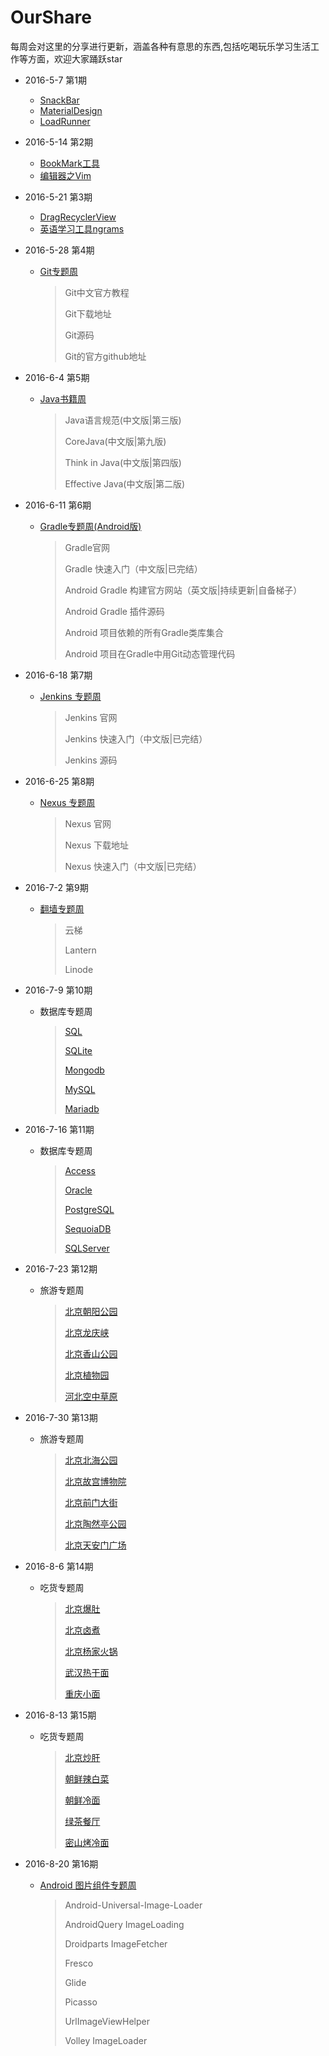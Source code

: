 # OurShare
每周会对这里的分享进行更新，涵盖各种有意思的东西,包括吃喝玩乐学习生活工作等方面，欢迎大家踊跃star

* 2016-5-7 第1期
  * [SnackBar](Development/Android/CustomView/Bar.md)
  * [MaterialDesign](Development/Android/Design/MaterialDesign.md)
  * [LoadRunner](Development/Test/LoadRunner.md)


* 2016-5-14 第2期
  * [BookMark工具](Tool/BookMark.md)
  * [编辑器之Vim](Development/Editor/Vim.md)


* 2016-5-21 第3期
  * [DragRecyclerView](Development/Android/CustomView/RecyclerView.md)
  * [英语学习工具ngrams](Language/English/Tool.md)


* 2016-5-28 第4期

  * [Git专题周](Development/VersionControl/Git.md)

    > Git中文官方教程
    >
    > Git下载地址
    >
    > Git源码
    >
    > Git的官方github地址


* 2016-6-4 第5期

  * [Java书籍周](Development/Language/Java/Book/Foundation.md)

    > Java语言规范(中文版|第三版)
    >
    > CoreJava(中文版|第九版)
    >
    > Think in Java(中文版|第四版)
    >
    > Effective Java(中文版|第二版)


* 2016-6-11 第6期

  * [Gradle专题周(Android版)](Development/ContinuousIntegration/Gradle/Android/Gradle.md)

    > Gradle官网
    >
    > Gradle 快速入门（中文版|已完结）
    >
    > Android Gradle 构建官方网站（英文版|持续更新|自备梯子）
    >
    > Android Gradle 插件源码
    >
    > Android 项目依赖的所有Gradle类库集合
    >
    > Android 项目在Gradle中用Git动态管理代码


* 2016-6-18 第7期

  * [Jenkins 专题周](Development/ContinuousIntegration/Jenkins/Jenkins.md)

    >Jenkins 官网
    >
    >Jenkins 快速入门（中文版|已完结）
    >
    >Jenkins 源码



* 2016-6-25 第8期

  * [Nexus 专题周](Development/ContinuousIntegration/Nexus/Nexus.md)

    > Nexus 官网
    >
    > Nexus 下载地址
    >
    > Nexus 快速入门（中文版|已完结）


* 2016-7-2 第9期

  * [翻墙专题周](Tool/OverTheWall.md)

    > 云梯
    >
    > Lantern
    >
    > Linode


* 2016-7-9 第10期

  * 数据库专题周

    >[SQL](Development/DataBase/SQL.md)
    >
    >[SQLite](Development/DataBase/SQLite.md)
    >
    >[Mongodb](Development/DataBase/Mongodb.md)
    >
    >[MySQL](Development/DataBase/MySQL/MySQL.md)
    >
    >[Mariadb](Development/DataBase/MySQL/Mariadb.md)



* 2016-7-16 第11期

  * 数据库专题周

    > [Access](Development/DataBase/Access.md)
    >
    > [Oracle](Development/DataBase/Oracle.md)
    >
    > [PostgreSQL](Development/DataBase/PostgreSQL.md)
    >
    > [SequoiaDB](Development/DataBase/MySQL/SequoiaDB.md)
    >
    > [SQLServer](Development/DataBase/MySQL/SQLServer.md)


* 2016-7-23 第12期

  * 旅游专题周

    > [北京朝阳公园](Travel/北京朝阳公园.md)
    >
    > [北京龙庆峡](Travel/北京龙庆峡.md)
    >
    > [北京香山公园](Travel/北京香山公园.md)
    >
    > [北京植物园](Travel/北京植物园.md)
    >
    > [河北空中草原](Travel/河北空中草原.md)


* 2016-7-30 第13期

  * 旅游专题周

    > [北京北海公园](Travel/北京北海公园.md)
    >
    > [北京故宫博物院](Travel/北京故宫博物院.md)
    >
    > [北京前门大街](Travel/北京前门大街.md)
    >
    > [北京陶然亭公园](Travel/北京陶然亭公园.md)
    >
    > [北京天安门广场](Travel/北京天安门广场.md)

* 2016-8-6 第14期

  * 吃货专题周

    > [北京爆肚](Eat/北京爆肚.md)
    >
    > [北京卤煮](Eat/北京卤煮.md)
    >
    > [北京杨家火锅](Eat/北京杨家火锅.md)
    >
    > [武汉热干面](Eat/武汉热干面.md)
    >
    > [重庆小面](Eat/重庆小面.md)

* 2016-8-13 第15期

  * 吃货专题周

    > [北京炒肝](Eat/北京炒肝.md)
    >
    > [朝鲜辣白菜](Eat/朝鲜辣白菜.md)
    >
    > [朝鲜冷面](Eat/朝鲜冷面.md)
    >
    > [绿茶餐厅](Eat/绿茶餐厅.md)
    >
    > [密山烤冷面](Eat/密山烤冷面.md)

* 2016-8-20 第16期

  * [Android 图片组件专题周](Development/Android/Component/Image.md)

    > Android-Universal-Image-Loader
    >
    > AndroidQuery ImageLoading
    >
    > Droidparts ImageFetcher
    >
    > Fresco
    >
    > Glide
    >
    > Picasso
    >
    > UrlImageViewHelper
    >
    > Volley ImageLoader
    >